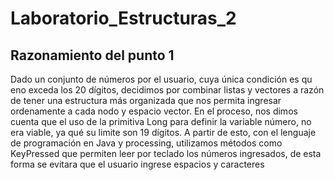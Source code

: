 # Laboratorio_Estructuras_2

## Razonamiento del punto 1
Dado un conjunto de números por el usuario, cuya única condición es qu eno exceda los 20 dígitos, decidimos por combinar listas y vectores a razón de tener una estructura más organizada que nos permita ingresar ordenamente a cada nodo y espacio vector. En el proceso, nos dimos cuenta que el uso de la primitiva Long para definir la variable número, no era viable, ya qué su limite son 19 dígitos. A partir de esto, con el lenguaje de programación en Java y processing, utilizamos métodos como KeyPressed que permiten leer por teclado los números ingresados, de esta forma se evitara que el usuario ingrese espacios y caracteres 
